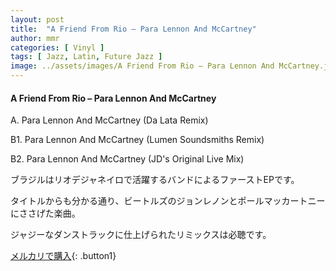 ```yaml
---
layout: post
title:  "A Friend From Rio – Para Lennon And McCartney"
author: mmr
categories: [ Vinyl ]
tags: [ Jazz, Latin, Future Jazz ]
image: ../assets/images/A Friend From Rio – Para Lennon And McCartney.jpg
---
```


#### A Friend From Rio – Para Lennon And McCartney


A. Para Lennon And McCartney (Da Lata Remix)


B1. Para Lennon And McCartney (Lumen Soundsmiths Remix)


B2. Para Lennon And McCartney (JD's Original Live Mix)


ブラジルはリオデジャネイロで活躍するバンドによるファーストEPです。

タイトルからも分かる通り、ビートルズのジョンレノンとポールマッカートニーにささげた楽曲。

ジャジーなダンストラックに仕上げられたリミックスは必聴です。


[メルカリで購入](https://jp.mercari.com/item/m51770064122){: .button1}

